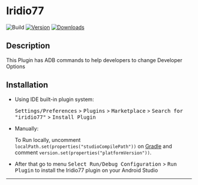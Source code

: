 # Iridio77

![Build](https://github.com/israelermel/iridio77/workflows/Build/badge.svg)
[![Version](https://img.shields.io/jetbrains/plugin/v/PLUGIN_ID.svg)](https://plugins.jetbrains.com/plugin/PLUGIN_ID)
[![Downloads](https://img.shields.io/jetbrains/plugin/d/PLUGIN_ID.svg)](https://plugins.jetbrains.com/plugin/PLUGIN_ID)

## Description
<!-- Plugin description -->
This Plugin has ADB commands to help developers to change Developer Options
<!-- Plugin description end -->

## Installation

- Using IDE built-in plugin system:
  
  <kbd>Settings/Preferences</kbd> > <kbd>Plugins</kbd> > <kbd>Marketplace</kbd> > <kbd>Search for "iridio77"</kbd> >
  <kbd>Install Plugin</kbd>
  
- Manually:

  To Run locally, uncomment `localPath.set(properties("studioCompilePath"))` on  [Gradle](/build.gradle.kts) and 
  comment `version.set(properties("platformVersion"))`.

- After that go to menu <kbd>Select Run/Debug Configuration</kbd> > <kbd>Run Plugin</kbd> to install the Iridio77 
 plugin on your Android Studio 

---
